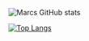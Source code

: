 ![Marcs GitHub stats](https://github-readme-stats.vercel.app/api?username=marchyeler&show_icons=true&theme=tokyonight&hide_rank=true&include_all_commits=true)

[![Top Langs](https://github-readme-stats.vercel.app/api/top-langs/?username=marchyeler)](https://github.com/anuraghazra/github-readme-stats&theme=tokyonight)
